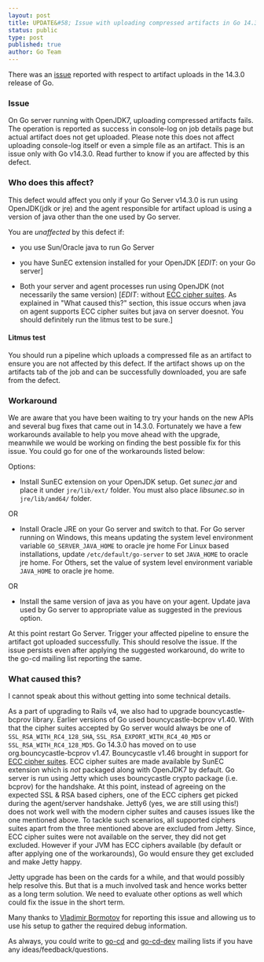 ```yaml
---
layout: post
title: UPDATE&#58; Issue with uploading compressed artifacts in Go 14.3.0
status: public
type: post
published: true
author: Go Team
---
```



There was an [issue](https://github.com/gocd/gocd/issues/703) reported with respect to artifact uploads in the 14.3.0 release of Go. 

### Issue
On Go server running with OpenJDK7, uploading compressed artifacts fails. The operation is reported as success in console-log on job details page but actual artifact does not get uploaded. Please note this does not affect uploading console-log itself or even a simple file as an artifact. This is an issue only with Go v14.3.0. Read further to know if you are affected by this defect.

### Who does this affect?
This defect would affect you only if your Go Server v14.3.0 is run using OpenJDK(jdk or jre) and the agent responsible for artifact upload is using a version of java other than the one used by Go server. 

You are *unaffected* by this defect if:

- you use Sun/Oracle java to run Go Server

- you have SunEC extension installed for your OpenJDK [*EDIT*: on your Go server]

- Both your server and agent processes run using OpenJDK (not necessarily the same version) [*EDIT*: without <a href="http://en.wikipedia.org/wiki/Elliptic_curve_cryptography">ECC cipher suites</a>.
As explained in "What caused this?" section, this issue occurs when java on agent supports ECC cipher suites but java on server doesnot. You should definitely run the litmus test to be sure.]

#### Litmus test

You should run a pipeline which uploads a compressed file as an artifact to ensure you are not affected by this defect. If the artifact shows up on the artifacts tab of the job and can be successfully downloaded, you are safe from the defect.

### Workaround
We are aware that you have been waiting to try your hands on the new APIs and several bug fixes that came out in 14.3.0. 
Fortunately we have a few workarounds available to help you move ahead with the upgrade, meanwhile we would be working on finding the best possible fix for this issue. 
You could go for one of the workarounds listed below:

Options:

- Install SunEC extension on your OpenJDK setup. Get *sunec.jar* and place it under `jre/lib/ext/` folder. You must also place *libsunec.so* in `jre/lib/amd64/` folder. 

OR

- Install Oracle JRE on your Go server and switch to that. 
	For Go server running on Windows, this means updating the system level environment variable `GO_SERVER_JAVA_HOME` to oracle jre home
	For Linux based installations, update `/etc/default/go-server` to set `JAVA_HOME` to oracle jre home.
	For Others, set the value of system level environment variable `JAVA_HOME` to oracle jre home.

OR

- Install the same version of java as you have on your agent. Update java used by Go server to appropriate value as suggested in the previous option.

At this point restart Go Server. Trigger your affected pipeline to ensure the artifact got uploaded successfully. This should resolve the issue.
If the issue persists even after applying the suggested workaround, do write to the go-cd mailing list reporting the same.

### What caused this?
I cannot speak about this without getting into some technical details. 
 
As a part of upgrading to Rails v4, we also had to upgrade bouncycastle-bcprov library. Earlier versions of Go used bouncycastle-bcprov v1.40. With that the cipher suites accepted by Go server would always be one of `SSL_RSA_WITH_RC4_128_SHA`, `SSL_RSA_EXPORT_WITH_RC4_40_MD5` or `SSL_RSA_WITH_RC4_128_MD5`.
Go 14.3.0 has moved on to use org.bouncycastle-bcprov v1.47. Bouncycastle v1.46 brought in support for [ECC cipher suites](http://tools.ietf.org/html/rfc4492). ECC cipher suites are made available by SunEC extension which is *not* packaged along with OpenJDK7 by default. 
Go server is run using Jetty which uses bouncycastle crypto package (i.e. bcprov) for the handshake. At this point, instead of agreeing on the expected SSL & RSA based ciphers, one of the ECC ciphers get picked during the agent/server handshake. Jetty6 (yes, we are still using this!) does not work well with the modern cipher suites and causes issues like the one mentioned above. To tackle such scenarios, all supported ciphers suites apart from the three mentioned above are excluded from Jetty. Since, ECC cipher suites were not available on the server, they did not get excluded. However if your JVM has ECC ciphers available (by default or after applying one of the workarounds), Go would ensure they get excluded and make Jetty happy. 

Jetty upgrade has been on the cards for a while, and that would possibly help resolve this. But that is a much involved task and hence works better as a long term solution. We need to evaluate other options as well which could fix the issue in the short term. 

Many thanks to [Vladimir Bormotov](https://github.com/bormotov) for reporting this issue and allowing us to use his setup to gather the required debug information.

As always, you could write to [go-cd](https://groups.google.com/forum/#!forum/go-cd) and [go-cd-dev](https://groups.google.com/forum/#!forum/go-cd-dev) mailing lists if you have any ideas/feedback/questions.

